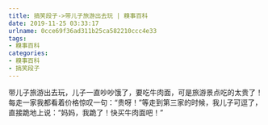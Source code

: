 ```yaml
---
title: 搞笑段子->带儿子旅游出去玩 | 糗事百科
date: 2019-11-25 03:33:17
urlname: 0cce69f36ad311b25ca582210ccc4e33
tags: 
- 糗事百科
categories:
- 糗事百科
- 搞笑段子
---
```

带儿子旅游出去玩，儿子一直吵吵饿了，要吃牛肉面，可是旅游景点吃的太贵了！每走一家我都看着价格惊叹一句：“贵呀！”等走到第三家的时候，我儿子可逗了，直接跪地上说：“妈妈，我跪了！快买牛肉面吧！”


